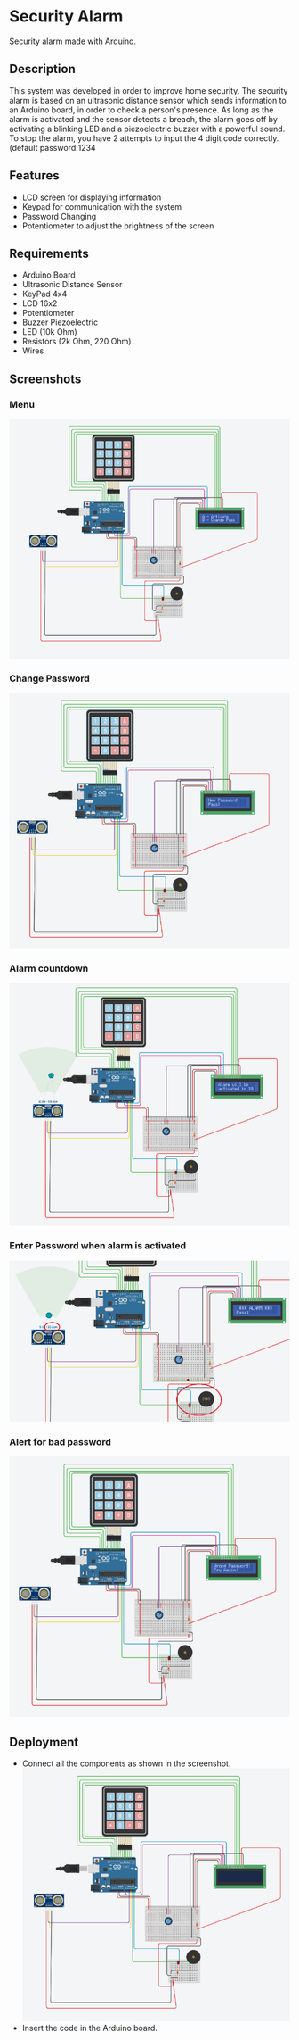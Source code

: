 # Security Alarm
Security alarm made with Arduino.

## Description
This system was developed in order to improve home security.
The security alarm is based on an ultrasonic distance sensor which sends information to an Arduino board, in order to check a person's presence. As long as the alarm is activated and the sensor detects a breach, the alarm goes off by
activating a blinking LED and a piezoelectric buzzer with a powerful sound. To stop the alarm, you have 2 attempts to input the 4 digit code correctly.(default password:1234

## Features

  - LCD screen for displaying information
  - Keypad for communication with the system
  - Password Changing
  - Potentiometer to adjust the brightness of the screen

## Requirements

  - Arduino Board
  - Ultrasonic Distance Sensor
  - KeyPad 4x4
  - LCD 16x2
  - Potentiometer
  - Buzzer Piezoelectric
  - LED (10k Ohm)
  - Resistors (2k Ohm, 220 Ohm)
  - Wires
## Screenshots

### Menu
![alt_text](https://github.com/paulzamfir98/Security-alarm/blob/master/Screenshots/1.png)

### Change Password
![alt_text](https://github.com/paulzamfir98/Security-alarm/blob/master/Screenshots/2.png)

### Alarm countdown
![alt_text](https://github.com/paulzamfir98/Security-alarm/blob/master/Screenshots/3.png)

### Enter Password when alarm is activated
![alt_text](https://github.com/paulzamfir98/Security-alarm/blob/master/Screenshots/4.png)

### Alert for bad password
![alt_text](https://github.com/paulzamfir98/Security-alarm/blob/master/Screenshots/5.png)

## Deployment
   - Connect all the components as shown in the screenshot.
   ![alt_text](https://github.com/paulzamfir98/Security-alarm/blob/master/Screenshots/system.png)
   - Insert the code in the Arduino board.
